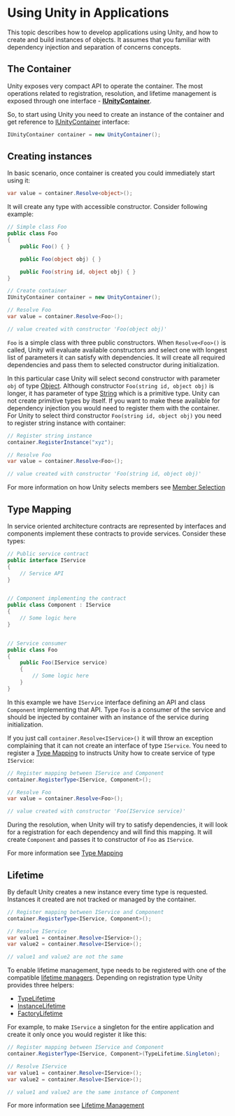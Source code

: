 # Using Unity in Applications

This topic describes how to develop applications using Unity, and how to create and build instances of objects. It assumes that you familiar with dependency injection and separation of concerns concepts.

## The Container

Unity exposes very compact API to operate the container. The most operations related to registration, resolution, and lifetime management is exposed through one interface - **[IUnityContainer](xref:Unity.IUnityContainer)**.

So, to start using Unity you need to create an instance of the container and get reference to [IUnityContainer](xref:Unity.IUnityContainer) interface:

```cs
IUnityContainer container = new UnityContainer();
```

## Creating instances

In basic scenario, once container is created you could immediately start using it:

```cs
var value = container.Resolve<object>();
```

It will create any type with accessible constructor. Consider following example:

```cs
// Simple class Foo
public class Foo
{
    public Foo() { }

    public Foo(object obj) { }

    public Foo(string id, object obj) { }
}

// Create container
IUnityContainer container = new UnityContainer();

// Resolve Foo
var value = container.Resolve<Foo>();

// value created with constructor 'Foo(object obj)'
```

`Foo` is a simple class with three public constructors. When `Resolve<Foo>()` is called, Unity will evaluate available constructors and select one with longest list of parameters it can satisfy with dependencies. It will create all required dependencies and pass them to selected constructor during initialization.

In this particular case Unity will select second constructor with parameter `obj` of type [Object](xref:System.Object). Although constructor `Foo(string id, object obj)` is longer, it has parameter of type [String](xref:System.String) which is a primitive type. Unity can not create primitive types by itself. If you want to make these available for dependency injection you would need to register them with the container. For Unity to select third constructor `Foo(string id, object obj)` you need to register string instance with container:

```cs
// Register string instance
container.RegisterInstance("xyz");

// Resolve Foo
var value = container.Resolve<Foo>();

// value created with constructor 'Foo(string id, object obj)'
```

For more information on how Unity selects members see [Member Selection](xref:Tutorial.Resolution.Selection)

## Type Mapping

In service oriented architecture contracts are represented by interfaces and components implement these contracts to provide services. Consider these types:

```cs
// Public service contract
public interface IService 
{
    // Service API
}


// Component implementing the contract
public class Component : IService
{
    // Some logic here
}


// Service consumer
public class Foo
{
    public Foo(IService service)
    {
        // Some logic here
    }
}
```

In this example we have `IService` interface defining an API and class `Component` implementing that API. Type `Foo` is a consumer of the service and should be injected by container with an instance of the service during initialization.

If you just call `container.Resolve<IService>()` it will throw an exception complaining that it can not create an interface of type `IService`. You need to register a [Type Mapping](xref:Tutorial.Registration.Type.Mapping) to instructs Unity how to create service of type `IService`:

```cs
// Register mapping between IService and Component
container.RegisterType<IService, Component>();

// Resolve Foo
var value = container.Resolve<Foo>();

// value created with constructor 'Foo(IService service)'
```

During the resolution, when Unity will try to satisfy dependencies, it will look for a registration for each dependency and will find this mapping. It will create `Component` and passes it to constructor of `Foo` as `IService`.

For more information see [Type Mapping](xref:Tutorial.Registration.Type.Mapping)

## Lifetime

By default Unity creates a new instance every time type is requested. Instances it created are not tracked or managed by the container.

```cs
// Register mapping between IService and Component
container.RegisterType<IService, Component>();

// Resolve IService
var value1 = container.Resolve<IService>();
var value2 = container.Resolve<IService>();

// value1 and value2 are not the same
```

To enable lifetime management, type needs to be registered with one of the compatible [lifetime managers](xref:Unity.Lifetime). Depending on registration type Unity provides three helpers:

* [TypeLifetime](xref:Unity.TypeLifetime)
* [InstanceLifetime](xref:Unity.InstanceLifetime)
* [FactoryLifetime](xref:Unity.FactoryLifetime)

For example, to make `IService` a singleton for the entire application and create it only once you would register it like this:

```cs
// Register mapping between IService and Component
container.RegisterType<IService, Component>(TypeLifetime.Singleton);

// Resolve IService
var value1 = container.Resolve<IService>();
var value2 = container.Resolve<IService>();

// value1 and value2 are the same instance of Component
```

For more information see [Lifetime Management](xref:Tutorial.Lifetime.Overview)